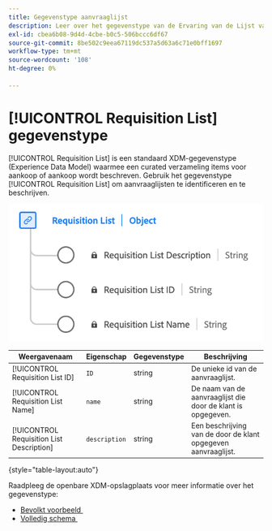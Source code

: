 ```yaml
---
title: Gegevenstype aanvraaglijst
description: Leer over het gegevenstype van de Ervaring van de Lijst van de Aanvraag het Model (XDM).
exl-id: cbea6b08-9d4d-4cbe-b0c5-506bccc6df67
source-git-commit: 8be502c9eea67119dc537a5d63a6c71e0bff1697
workflow-type: tm+mt
source-wordcount: '108'
ht-degree: 0%

---
```


# [!UICONTROL Requisition List] gegevenstype

[!UICONTROL Requisition List] is een standaard XDM-gegevenstype (Experience Data Model) waarmee een curated verzameling items voor aankoop of aankoop wordt beschreven. Gebruik het gegevenstype [!UICONTROL Requisition List] om aanvraaglijsten te identificeren en te beschrijven.

![&#x200B; een diagram van het [!UICONTROL Requisition List] gegevenstype.](../images/data-types/requisition-list.png)

| Weergavenaam | Eigenschap | Gegevenstype | Beschrijving |
|---------------------------|-------------------|-----------|--------------------------------------------------|
| [!UICONTROL Requisition List ID] | `ID` | string | De unieke id van de aanvraaglijst. |
| [!UICONTROL Requisition List Name] | `name` | string | De naam van de aanvraaglijst die door de klant is opgegeven. |
| [!UICONTROL Requisition List Description] | `description` | string | Een beschrijving van de door de klant opgegeven aanvraaglijst. |

{style="table-layout:auto"}

Raadpleeg de openbare XDM-opslagplaats voor meer informatie over het gegevenstype:

* [&#x200B; Bevolkt voorbeeld &#x200B;](https://github.com/adobe/xdm/blob/master/components/datatypes/requisitionlist.example.1.json)
* [&#x200B; Volledig schema &#x200B;](https://github.com/adobe/xdm/blob/master/components/datatypes/requisitionlist.schema.json)
